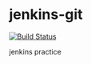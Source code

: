 # jenkins-git

[![Build Status](http://52.28.82.17/buildStatus/icon?job=fibonacci-pipeline)](http://52.28.82.17/job/fibonacci-pipeline/)

 jenkins practice
